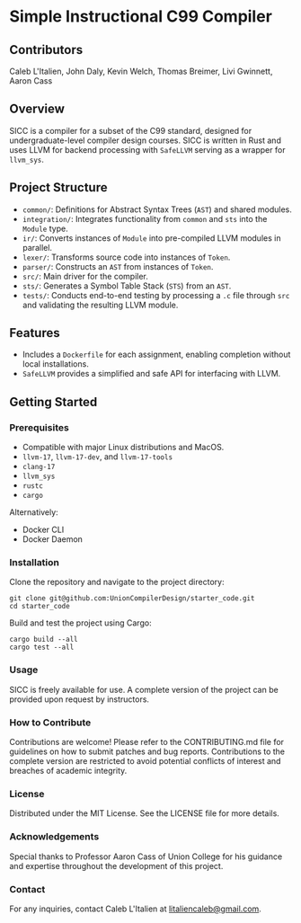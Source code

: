 # Simple Instructional C99 Compiler

## Contributors
Caleb L'Italien, John Daly, Kevin Welch, Thomas Breimer, Livi Gwinnett, Aaron Cass

## Overview
SICC is a compiler for a subset of the C99 standard, designed for undergraduate-level compiler design courses. SICC is written in Rust and uses LLVM for backend processing with `SafeLLVM` serving as a wrapper for `llvm_sys`.

## Project Structure
- `common/`: Definitions for Abstract Syntax Trees (`AST`) and shared modules.
- `integration/`: Integrates functionality from `common` and `sts` into the `Module` type.
- `ir/`: Converts instances of `Module` into pre-compiled LLVM modules in parallel.
- `lexer/`: Transforms source code into instances of `Token`.
- `parser/`: Constructs an `AST` from instances of `Token`.
- `src/`: Main driver for the compiler.
- `sts/`: Generates a Symbol Table Stack (`STS`) from an `AST`.
- `tests/`: Conducts end-to-end testing by processing a `.c` file through `src` and validating the resulting LLVM module.

## Features
- Includes a `Dockerfile` for each assignment, enabling completion without local installations.
- `SafeLLVM` provides a simplified and safe API for interfacing with LLVM.

## Getting Started
### Prerequisites
- Compatible with major Linux distributions and MacOS.
- `llvm-17`, `llvm-17-dev`, and `llvm-17-tools`
- `clang-17`
- `llvm_sys`
- `rustc`
- `cargo`

Alternatively:
- Docker CLI
- Docker Daemon

### Installation
Clone the repository and navigate to the project directory:
```
git clone git@github.com:UnionCompilerDesign/starter_code.git
cd starter_code
```
Build and test the project using Cargo:
```
cargo build --all
cargo test --all
```

### Usage
SICC is freely available for use. A complete version of the project can be provided upon request by instructors.

### How to Contribute
Contributions are welcome! Please refer to the CONTRIBUTING.md file for guidelines on how to submit patches and bug reports. Contributions to the complete version are restricted to avoid potential conflicts of interest and breaches of academic integrity.

### License
Distributed under the MIT License. See the LICENSE file for more details.

### Acknowledgements
Special thanks to Professor Aaron Cass of Union College for his guidance and expertise throughout the development of this project.

### Contact
For any inquiries, contact Caleb L'Italien at litaliencaleb@gmail.com.

